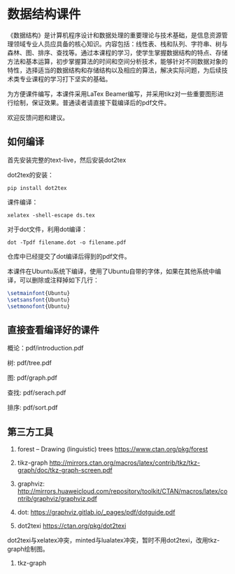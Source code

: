 # 数据结构课件

《数据结构》是计算机程序设计和数据处理的重要理论与技术基础，是信息资源管理领域专业人员应具备的核心知识。内容包括：线性表、栈和队列、字符串、树与森林、图、排序、查找等。通过本课程的学习，使学生掌握数据结构的特点、存储方法和基本运算，初步掌握算法的时间和空间分析技术，能够针对不同数据对象的特性，选择适当的数据结构和存储结构以及相应的算法，解决实际问题，为后续技术类专业课程的学习打下坚实的基础。

为方便课件编写，本课件采用LaTex Beamer编写，并采用tikz对一些重要图形进行绘制，保证效果。普通读者请直接下载编译后的pdf文件。

欢迎反馈问题和建议。


## 如何编译

首先安装完整的text-live，然后安装dot2tex

dot2tex的安装：

```
pip install dot2tex
```

课件编译：

```
xelatex -shell-escape ds.tex
```

对于dot文件，利用dot编译：

```
dot -Tpdf filename.dot -o filename.pdf
```
仓库中已经提交了dot编译后得到的pdf文件。

本课件在Ubuntu系统下编译，使用了Ubuntu自带的字体，如果在其他系统中编译，可以删除或注释掉如下几行：

```tex
\setmainfont{Ubuntu}
\setsansfont{Ubuntu}
\setmonofont{Ubuntu}
```

## 直接查看编译好的课件

概论：pdf/introduction.pdf

树: pdf/tree.pdf

图: pdf/graph.pdf

查找: pdf/serach.pdf

排序: pdf/sort.pdf

## 第三方工具

1. forest – Drawing (linguistic) trees  https://www.ctan.org/pkg/forest

1. tikz-graph http://mirrors.ctan.org/macros/latex/contrib/tkz/tkz-graph/doc/tkz-graph-screen.pdf

1. graphviz: http://mirrors.huaweicloud.com/repository/toolkit/CTAN/macros/latex/contrib/graphviz/graphviz.pdf

1. dot: https://graphviz.gitlab.io/_pages/pdf/dotguide.pdf

1. dot2texi https://ctan.org/pkg/dot2texi

  dot2texi与xelatex冲突，minted与lualatex冲突，暂时不用dot2texi，改用tkz-graph绘制图。

1. tkz-graph
